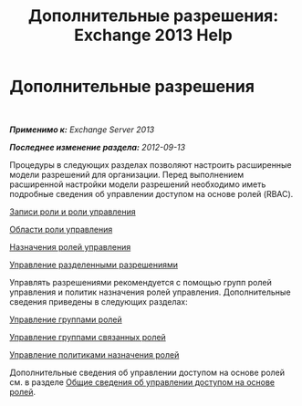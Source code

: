 ﻿---
title: 'Дополнительные разрешения: Exchange 2013 Help'
TOCTitle: Дополнительные разрешения
ms:assetid: 9e2d17be-5444-4323-ac9a-99eec479f4bc
ms:mtpsurl: https://technet.microsoft.com/ru-ru/library/Dd638160(v=EXCHG.150)
ms:contentKeyID: 50488729
ms.date: 05/22/2018
mtps_version: v=EXCHG.150
ms.translationtype: MT
---

# Дополнительные разрешения

 

_**Применимо к:** Exchange Server 2013_

_**Последнее изменение раздела:** 2012-09-13_

Процедуры в следующих разделах позволяют настроить расширенные модели разрешений для организации. Перед выполнением расширенной настройки модели разрешений необходимо иметь подробные сведения об управлении доступом на основе ролей (RBAC).

[Записи роли и роли управления](management-roles-and-role-entries-exchange-2013-help.md)

[Области роли управления](management-role-scopes-exchange-2013-help.md)

[Назначения ролей управления](management-role-assignments-exchange-2013-help.md)

[Управление разделенными разрешениями](managing-split-permissions-exchange-2013-help.md)

Управлять разрешениями рекомендуется с помощью групп ролей управления и политик назначения ролей управления. Дополнительные сведения приведены в следующих разделах:

[Управление группами ролей](manage-role-groups-exchange-2013-help.md)

[Управление группами связанных ролей](manage-linked-role-groups-exchange-2013-help.md)

[Управление политиками назначения ролей](manage-role-assignment-policies-exchange-2013-help.md)

Дополнительные сведения об управлении доступом на основе ролей см. в разделе [Общие сведения об управлении доступом на основе ролей](understanding-role-based-access-control-exchange-2013-help.md).

